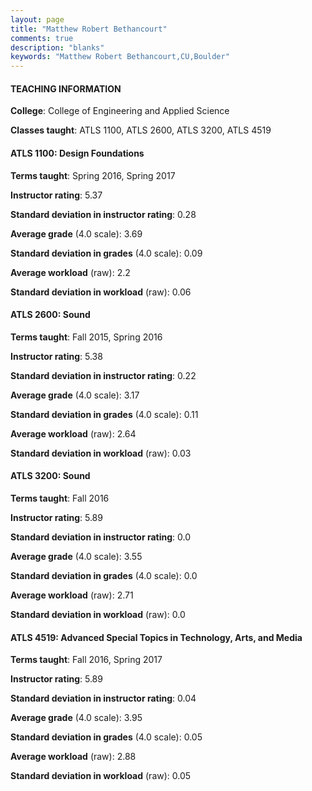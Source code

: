 ```yaml
---
layout: page
title: "Matthew Robert Bethancourt" 
comments: true
description: "blanks"
keywords: "Matthew Robert Bethancourt,CU,Boulder"
---
```

<head>
<script src="https://ajax.googleapis.com/ajax/libs/jquery/2.1.3/jquery.min.js"></script>
<script src="https://dl.dropboxusercontent.com/s/pc42nxpaw1ea4o9/highcharts.js?dl=0"></script>
<!-- <script src="../assets/js/highcharts.js"></script> -->
<style type="text/css">@font-face {
	font-family: "Bebas Neue";
	src: url(https://www.filehosting.org/file/details/544349/BebasNeue Regular.otf) format("opentype");
	}
	h1.Bebas { 
		font-family: "Bebas Neue", Verdana, Tahoma;
	}
</style>
</head>
	   
#### TEACHING INFORMATION

**College**: College of Engineering and Applied Science

**Classes taught**: ATLS 1100, ATLS 2600, ATLS 3200, ATLS 4519

#### ATLS 1100: Design Foundations

**Terms taught**: Spring 2016, Spring 2017

**Instructor rating**: 5.37

**Standard deviation in instructor rating**: 0.28

**Average grade** (4.0 scale): 3.69

**Standard deviation in grades** (4.0 scale): 0.09

**Average workload** (raw): 2.2

**Standard deviation in workload** (raw): 0.06

#### ATLS 2600: Sound

**Terms taught**: Fall 2015, Spring 2016

**Instructor rating**: 5.38

**Standard deviation in instructor rating**: 0.22

**Average grade** (4.0 scale): 3.17

**Standard deviation in grades** (4.0 scale): 0.11

**Average workload** (raw): 2.64

**Standard deviation in workload** (raw): 0.03

#### ATLS 3200: Sound

**Terms taught**: Fall 2016

**Instructor rating**: 5.89

**Standard deviation in instructor rating**: 0.0

**Average grade** (4.0 scale): 3.55

**Standard deviation in grades** (4.0 scale): 0.0

**Average workload** (raw): 2.71

**Standard deviation in workload** (raw): 0.0

#### ATLS 4519: Advanced Special Topics in Technology, Arts, and Media

**Terms taught**: Fall 2016, Spring 2017

**Instructor rating**: 5.89

**Standard deviation in instructor rating**: 0.04

**Average grade** (4.0 scale): 3.95

**Standard deviation in grades** (4.0 scale): 0.05

**Average workload** (raw): 2.88

**Standard deviation in workload** (raw): 0.05

